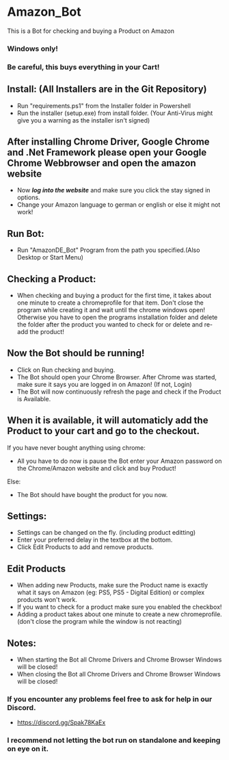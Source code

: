 # Amazon_Bot
This is a Bot for checking and buying a Product on Amazon

### Windows only! 
### Be careful, this buys everything in your Cart!

## Install: (All Installers are in the Git Repository)
* Run "requirements.ps1" from the Installer folder in Powershell
* Run the installer (setup.exe) from install folder. (Your Anti-Virus might give you a warning as the installer isn't signed)

## After installing Chrome Driver, Google Chrome and .Net Framework please open your Google Chrome Webbrowser and open the amazon website
* Now **_log into the website_** and make sure you click the stay signed in options.
* Change your Amazon language to german or english or else it might not work!

## Run Bot:
* Run "AmazonDE_Bot" Program from the path you specified.(Also Desktop or Start Menu)

## Checking a Product:
* When checking and buying a product for the first time, it takes about one minute to create a chromeprofile for that item. Don't close the program while creating it and wait until the chrome windows open! Otherwise you have to open the programs installation folder and delete the folder after the product you wanted to check for or delete and re-add the product!

## Now the Bot should be running!
* Click on Run checking and buying.
* The Bot should open your Chrome Browser. After Chrome was started, make sure it says you are logged in on Amazon! (If not, Login)
* The Bot will now continuously refresh the page and check if the Product is Available.

## When it is available, it will automaticly add the Product to your cart and go to the checkout. 
If you have never bought anything using chrome:
* All you have to do now is pause the Bot enter your Amazon password on the Chrome/Amazon website and click and buy Product!

Else:
* The Bot should have bought the product for you now.

## Settings:
* Settings can be changed on the fly. (including product editting)
* Enter your preferred delay in the textbox at the bottom.
* Click Edit Products to add and remove products.

## Edit Products
* When adding new Products, make sure the Product name is exactly what it says on Amazon (eg: PS5, PS5 - Digital Edition) or complex products won't work.
* If you want to check for a product make sure you enabled the checkbox!
* Adding a product takes about one minute to create a new chromeprofile. (don't close the program while the window is not reacting)

## Notes:
* When starting the Bot all Chrome Drivers and Chrome Browser Windows will be closed!
* When closing the Bot all Chrome Drivers and Chrome Browser Windows will be closed!

### If you encounter any problems feel free to ask for help in our Discord.
* https://discord.gg/Spak78KaEx

### I recommend not letting the bot run on standalone and keeping on eye on it.
